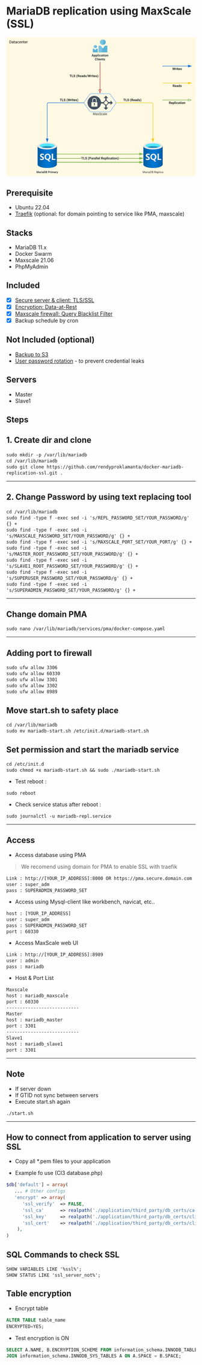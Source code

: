 # MariaDB replication using MaxScale (SSL)

![img](tls-mariadb-maxscale.jpg)

## Prerequisite

- Ubuntu 22.04
- [Traefik](https://github.com/rendyproklamanta/docker-swarm-traefik) (optional: for domain pointing to service like PMA, maxscale)

## Stacks

- MariaDB 11.x
- Docker Swarm
- Maxscale 21.06
- PhpMyAdmin

## Included

- [x] [Secure server & client: TLS/SSL](https://mariadb.com/kb/en/securing-connections-for-client-and-server)
- [x] [Encryption: Data-at-Rest](https://mariadb.com/kb/en/data-at-rest-encryption-overview/)
- [x] [Maxscale firewall: Query Blacklist Filter](https://mariadb.com/kb/en/mariadb-maxscale-24-database-firewall-filte)
- [x] Backup schedule by cron

## Not Included (optional)

- [Backup to S3](https://github.com/rendyproklamanta/docker-mysql-backup-s3)
- [User password rotation](https://github.com/rendyproklamanta/docker-mysql-credential-rolling) - to prevent credential leaks

## Servers

- Master
- Slave1

## Steps

## 1. Create dir and clone

```shell
sudo mkdir -p /var/lib/mariadb
cd /var/lib/mariadb
sudo git clone https://github.com/rendyproklamanta/docker-mariadb-replication-ssl.git .
```

---

## 2. Change Password by using text replacing tool

```shell
cd /var/lib/mariadb
sudo find -type f -exec sed -i 's/REPL_PASSWORD_SET/YOUR_PASSWORD/g' {} +
sudo find -type f -exec sed -i 's/MAXSCALE_PASSWORD_SET/YOUR_PASSWORD/g' {} +
sudo find -type f -exec sed -i 's/MAXSCALE_PORT_SET/YOUR_PORT/g' {} +
sudo find -type f -exec sed -i 's/MASTER_ROOT_PASSWORD_SET/YOUR_PASSWORD/g' {} +
sudo find -type f -exec sed -i 's/SLAVE1_ROOT_PASSWORD_SET/YOUR_PASSWORD/g' {} +
sudo find -type f -exec sed -i 's/SUPERUSER_PASSWORD_SET/YOUR_PASSWORD/g' {} +
sudo find -type f -exec sed -i 's/SUPERADMIN_PASSWORD_SET/YOUR_PASSWORD/g' {} +
```

---

## Change domain PMA

```shell
sudo nano /var/lib/mariadb/services/pma/docker-compose.yaml 
```

---

## Adding port to firewall

```shell
sudo ufw allow 3306
sudo ufw allow 60330
sudo ufw allow 3301
sudo ufw allow 3302
sudo ufw allow 8989
```

## Move start.sh to safety place

```shell
cd /var/lib/mariadb
sudo mv mariadb-start.sh /etc/init.d/mariadb-start.sh
```

## Set permission and start the mariadb service

```shell
cd /etc/init.d
sudo chmod +x mariadb-start.sh && sudo ./mariadb-start.sh
```

- Test reboot :

```shell
sudo reboot
```

- Check service status after reboot :

```shell
sudo journalctl -u mariadb-repl.service
```

---

## Access

- Access database using PMA

> We recomend using domain for PMA to enable SSL with traefik

```shell
Link : http://[YOUR_IP_ADDRESS]:8000 OR https://pma.secure.domain.com 
user : super_adm
pass : SUPERADMIN_PASSWORD_SET
```

- Access using Mysql-client like workbench, navicat, etc..

```shell
host : [YOUR_IP_ADDRESS]
user : super_adm
pass : SUPERADMIN_PASSWORD_SET
port : 60330
```

- Access MaxScale web UI

```shell
Link : http://[YOUR_IP_ADDRESS]:8989
user : admin
pass : mariadb
```

- Host & Port List

```shell
Maxscale
host : mariadb_maxscale
port : 60330
---------------------------
Master
host : mariadb_master
port : 3301
---------------------------
Slave1
host : mariadb_slave1
port : 3301
```

---

## Note

- If server down
- If GTID not sync between servers
- Execute start.sh again

```shell
./start.sh
```

---

## How to connect from application to server using SSL

- Copy all *.pem files to your application

- Example fo use (CI3 database.php)

```php
$db['default'] = array(
   ... # Other configs
   'encrypt' => array(
      'ssl_verify'  => FALSE,
      'ssl_ca'      => realpath('./application/third_party/db_certs/ca-cert.pem'),
      'ssl_key'     => realpath('./application/third_party/db_certs/client-key.pem'),
      'ssl_cert'    => realpath('./application/third_party/db_certs/client-cert.pem'),
    ),
)
```

## SQL Commands to check SSL

```shell
SHOW VARIABLES LIKE '%ssl%';
SHOW STATUS LIKE 'ssl_server_not%';
```

## Table encryption

- Encrypt table

```sql
ALTER TABLE table_name
ENCRYPTED=YES;
```

- Test encryption is ON

```sql
SELECT A.NAME, B.ENCRYPTION_SCHEME FROM information_schema.INNODB_TABLESPACES_ENCRYPTION B 
JOIN information_schema.INNODB_SYS_TABLES A ON A.SPACE = B.SPACE;
```
